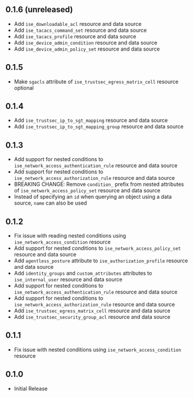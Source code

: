 ## 0.1.6 (unreleased)

- Add `ise_downloadable_acl` resource and data source
- Add `ise_tacacs_command_set` resource and data source
- Add `ise_tacacs_profile` resource and data source
- Add `ise_device_admin_condition` resource and data source
- Add `ise_device_admin_policy_set` resource and data source

## 0.1.5

- Make `sgacls` attribute of `ise_trustsec_egress_matrix_cell` resource optional

## 0.1.4

- Add `ise_trustsec_ip_to_sgt_mapping` resource and data source
- Add `ise_trustsec_ip_to_sgt_mapping_group` resource and data source

## 0.1.3

- Add support for nested conditions to `ise_network_access_authentication_rule` resource and data source
- Add support for nested conditions to `ise_network_access_authorization_rule` resource and data source
- BREAKING CHANGE: Remove `condition_` prefix from nested attributes of `ise_network_access_policy_set` resource and data source
- Instead of specifying an `id` when querying an object using a data source, `name` can also be used

## 0.1.2

- Fix issue with reading nested conditions using `ise_network_access_condition` resource
- Add support for nested conditions to `ise_network_access_policy_set` resource and data source
- Add `agentless_posture` attribute to `ise_authorization_profile` resource and data source
- Add `identity_groups` and `custom_attributes` attributes to `ise_internal_user` resource and data source
- Add support for nested conditions to `ise_network_access_authentication_rule` resource and data source
- Add support for nested conditions to `ise_network_access_authorization_rule` resource and data source
- Add `ise_trustsec_egress_matrix_cell` resource and data source
- Add `ise_trustsec_security_group_acl` resource and data source

## 0.1.1

- Fix issue with nested conditions using `ise_network_access_condition` resource

## 0.1.0

- Initial Release
